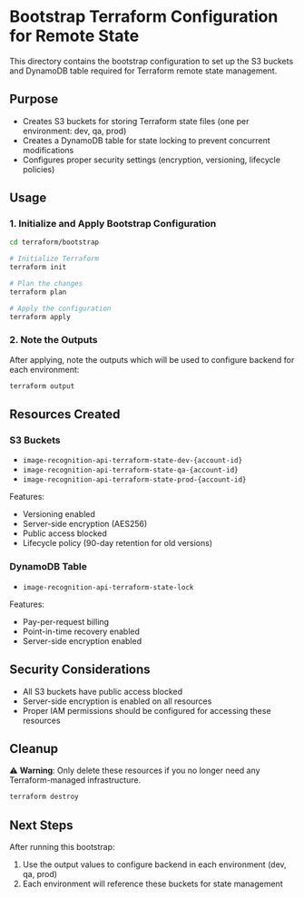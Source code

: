 # Bootstrap Terraform Configuration for Remote State

This directory contains the bootstrap configuration to set up the S3 buckets and DynamoDB table required for Terraform remote state management.

## Purpose

- Creates S3 buckets for storing Terraform state files (one per environment: dev, qa, prod)
- Creates a DynamoDB table for state locking to prevent concurrent modifications
- Configures proper security settings (encryption, versioning, lifecycle policies)

## Usage

### 1. Initialize and Apply Bootstrap Configuration

```bash
cd terraform/bootstrap

# Initialize Terraform
terraform init

# Plan the changes
terraform plan

# Apply the configuration
terraform apply
```

### 2. Note the Outputs

After applying, note the outputs which will be used to configure backend for each environment:

```bash
terraform output
```

## Resources Created

### S3 Buckets

- `image-recognition-api-terraform-state-dev-{account-id}`
- `image-recognition-api-terraform-state-qa-{account-id}`
- `image-recognition-api-terraform-state-prod-{account-id}`

Features:

- Versioning enabled
- Server-side encryption (AES256)
- Public access blocked
- Lifecycle policy (90-day retention for old versions)

### DynamoDB Table

- `image-recognition-api-terraform-state-lock`

Features:

- Pay-per-request billing
- Point-in-time recovery enabled
- Server-side encryption enabled

## Security Considerations

- All S3 buckets have public access blocked
- Server-side encryption is enabled on all resources
- Proper IAM permissions should be configured for accessing these resources

## Cleanup

⚠️ **Warning**: Only delete these resources if you no longer need any Terraform-managed infrastructure.

```bash
terraform destroy
```

## Next Steps

After running this bootstrap:

1. Use the output values to configure backend in each environment (dev, qa, prod)
2. Each environment will reference these buckets for state management
